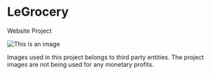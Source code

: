 # LeGrocery
Website Project

![This is an image](https://i.ibb.co/SJqPdc7/image.png)







Images used in this project belongs to third party entities. The project images are not being used for any monetary profits.

